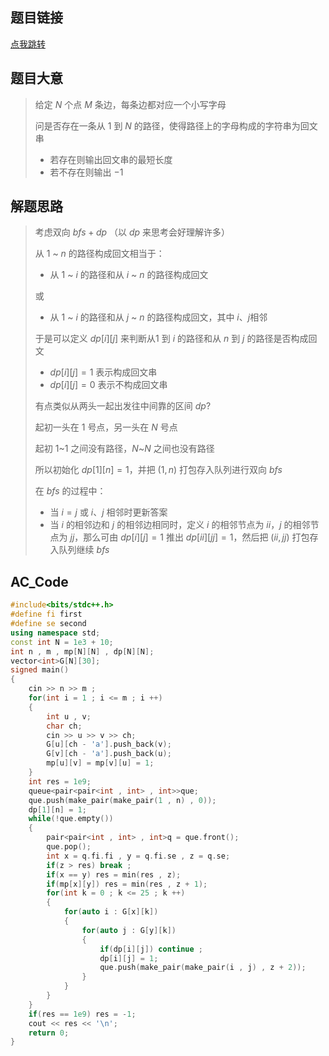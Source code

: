 ## 题目链接

[点我跳转](https://atcoder.jp/contests/abc197/tasks/abc197_f) 

## 题目大意

>给定 $N$ 个点 $M$ 条边，每条边都对应一个小写字母
>
>问是否存在一条从 $1$ 到 $N$ 的路径，使得路径上的字母构成的字符串为回文串
>
>+ 若存在则输出回文串的最短长度
>+ 若不存在则输出 $-1$

## 解题思路

>考虑双向 $bfs + dp$ （以 $dp$ 来思考会好理解许多）
>
>从 $1$ ~ $n$ 的路径构成回文相当于：
>
>+ 从 $1$ ~ $i$ 的路径和从 $i$ ~ $n$ 的路径构成回文
>
>或
>
>+ 从 $1$ ~ $i$ 的路径和从 $j$ ~ $n$ 的路径构成回文，其中 $i、j$相邻
>
>于是可以定义 $dp[i][j]$ 来判断从$1$ 到 $i$ 的路径和从 $n$ 到 $j$ 的路径是否构成回文
>
>+ $dp[i][j] = 1$ 表示构成回文串
>+ $dp[i][j] = 0$ 表示不构成回文串
>
>有点类似从两头一起出发往中间靠的区间 $dp?$ 
>
>起初一头在 $1$ 号点，另一头在 $N$ 号点
>
>起初 $1$~$1$ 之间没有路径，$N$~$N$ 之间也没有路径
>
>所以初始化 $dp[1][n] = 1$，并把 $(1,n)$ 打包存入队列进行双向 $bfs$
>
>在 $bfs$ 的过程中：
>
>+ 当 $i = j$ 或 $i、j$ 相邻时更新答案
>+ 当 $i$ 的相邻边和 $j$ 的相邻边相同时，定义 $i$ 的相邻节点为 $ii$，$j$ 的相邻节点为 $jj$，那么可由 $dp[i][j] = 1$ 推出 $dp[ii][jj] = 1$，然后把 $(ii,jj)$ 打包存入队列继续 $bfs$

## AC_Code

```cpp
#include<bits/stdc++.h>
#define fi first
#define se second
using namespace std;
const int N = 1e3 + 10;
int n , m , mp[N][N] , dp[N][N]; 
vector<int>G[N][30]; 
signed main()
{
	cin >> n >> m ;
	for(int i = 1 ; i <= m ; i ++)
	{
		int u , v;
		char ch;
		cin >> u >> v >> ch;
		G[u][ch - 'a'].push_back(v);
		G[v][ch - 'a'].push_back(u);
		mp[u][v] = mp[v][u] = 1;
	}
	int res = 1e9;
	queue<pair<pair<int , int> , int>>que;
	que.push(make_pair(make_pair(1 , n) , 0));
	dp[1][n] = 1;
	while(!que.empty())
	{
		pair<pair<int , int> , int>q = que.front();
		que.pop();
		int x = q.fi.fi , y = q.fi.se , z = q.se;
		if(z > res) break ;
		if(x == y) res = min(res , z);
		if(mp[x][y]) res = min(res , z + 1);
		for(int k = 0 ; k <= 25 ; k ++)
		{
			for(auto i : G[x][k])
			{
				for(auto j : G[y][k])
				{
					if(dp[i][j]) continue ;
					dp[i][j] = 1;
					que.push(make_pair(make_pair(i , j) , z + 2));
				}
			}
		}
	}
	if(res == 1e9) res = -1;
	cout << res << '\n';
	return 0;
}
```
